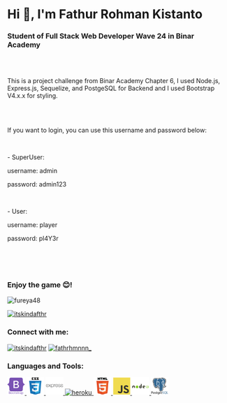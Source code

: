<h1 align="left">Hi 👋, I'm Fathur Rohman Kistanto</h1>
<h3 align="left">Student of Full Stack Web Developer Wave 24 in Binar Academy</h3>

<br>
<br>

<p align="left"> This is a project challenge from Binar Academy Chapter 6, I used Node.js, Express.js, Sequelize, and PostgeSQL for Backend and I used Bootstrap V4.x.x for styling. </p>

<br>
<br>

<p align="left"> If you want to login, you can use this username and password below: </p>

<br>

<p align="left"> - SuperUser: </p>
<p align="left"> username: admin </p>
<p align="left"> password: admin123 </p>

<br>

<p align="left"> - User: </p>
<p align="left"> username: player </p>
<p align="left"> password: pl4Y3r </p>

<br>
<br>
<br>

<h3> Enjoy the game 😊! </h3>

<p align="left"> <img src="https://komarev.com/ghpvc/?username=fureya48&label=Profile%20views&color=0e75b6&style=flat" alt="fureya48" /> </p>

<p align="left"> <a href="https://twitter.com/itskindafthr" target="blank"><img src="https://img.shields.io/twitter/follow/itskindafthr?logo=twitter&style=for-the-badge" alt="itskindafthr" /></a> </p>

<h3 align="left">Connect with me:</h3>
<p align="left">
<a href="https://twitter.com/itskindafthr" target="blank"><img align="center" src="https://raw.githubusercontent.com/rahuldkjain/github-profile-readme-generator/master/src/images/icons/Social/twitter.svg" alt="itskindafthr" height="30" width="40" /></a>
<a href="https://instagram.com/fathrhmnnn_" target="blank"><img align="center" src="https://raw.githubusercontent.com/rahuldkjain/github-profile-readme-generator/master/src/images/icons/Social/instagram.svg" alt="fathrhmnnn_" height="30" width="40" /></a>
</p>

<h3 align="left">Languages and Tools:</h3>
<p align="left"> <a href="https://getbootstrap.com" target="_blank" rel="noreferrer"> <img src="https://raw.githubusercontent.com/devicons/devicon/master/icons/bootstrap/bootstrap-plain-wordmark.svg" alt="bootstrap" width="40" height="40"/> </a> <a href="https://www.w3schools.com/css/" target="_blank" rel="noreferrer"> <img src="https://raw.githubusercontent.com/devicons/devicon/master/icons/css3/css3-original-wordmark.svg" alt="css3" width="40" height="40"/> </a> <a href="https://expressjs.com" target="_blank" rel="noreferrer"> <img src="https://raw.githubusercontent.com/devicons/devicon/master/icons/express/express-original-wordmark.svg" alt="express" width="40" height="40"/> </a> <a href="https://heroku.com" target="_blank" rel="noreferrer"> <img src="https://www.vectorlogo.zone/logos/heroku/heroku-icon.svg" alt="heroku" width="40" height="40"/> </a> <a href="https://www.w3.org/html/" target="_blank" rel="noreferrer"> <img src="https://raw.githubusercontent.com/devicons/devicon/master/icons/html5/html5-original-wordmark.svg" alt="html5" width="40" height="40"/> </a> <a href="https://developer.mozilla.org/en-US/docs/Web/JavaScript" target="_blank" rel="noreferrer"> <img src="https://raw.githubusercontent.com/devicons/devicon/master/icons/javascript/javascript-original.svg" alt="javascript" width="40" height="40"/> </a> <a href="https://nodejs.org" target="_blank" rel="noreferrer"> <img src="https://raw.githubusercontent.com/devicons/devicon/master/icons/nodejs/nodejs-original-wordmark.svg" alt="nodejs" width="40" height="40"/> </a> <a href="https://www.postgresql.org" target="_blank" rel="noreferrer"> <img src="https://raw.githubusercontent.com/devicons/devicon/master/icons/postgresql/postgresql-original-wordmark.svg" alt="postgresql" width="40" height="40"/> </a> </p>
